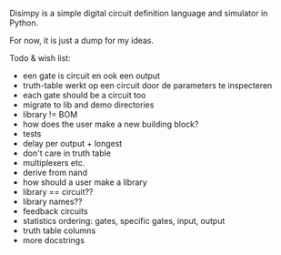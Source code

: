 Disimpy is a simple digital circuit 
definition language and simulator in Python.

For now, it is just a dump for my ideas.

Todo & wish list:
- een gate is circuit en ook een output
- truth-table werkt op een circuit door de parameters te inspecteren
- each gate should be a circuit too
- migrate to lib and demo directories
- library != BOM
- how does the user make a new building block?
- tests
- delay per output + longest
- don't care in truth table
- multiplexers etc.
- derive from nand
- how should a user make a library
- library == circuit??
- library names??
- feedback circuits
- statistics ordering: gates, specific gates, input, output
- truth table columns
- more docstrings